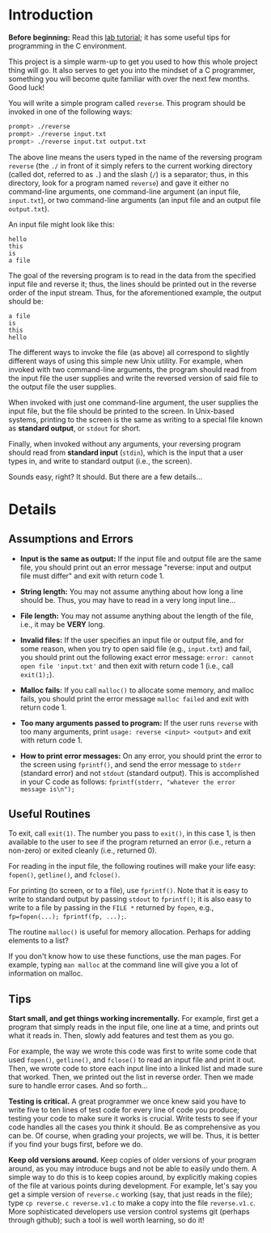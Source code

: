
# Introduction

**Before beginning:** Read this [lab tutorial](http://pages.cs.wisc.edu/~remzi/OSTEP/lab-tutorial.pdf); it has some useful tips for programming in the C environment.

This project is a simple warm-up to get you used to how this whole
project thing will go. It also serves to get you into the mindset of a C
programmer, something you will become quite familiar with over the next few
months. Good luck!

You will write a simple program called `reverse`. This program should
be invoked in one of the following ways:
```sh
prompt> ./reverse
prompt> ./reverse input.txt
prompt> ./reverse input.txt output.txt
```

The above line means the users typed in the name of the reversing program
`reverse` (the `./` in front of it simply refers to the current working
directory (called dot, referred to as `.`) and the slash (`/`) is a separator;
thus, in this directory, look for a program named `reverse`) and gave it
either no command-line arguments, one command-line argument (an input file,
`input.txt`), or two command-line arguments (an input file and an output file
`output.txt`). 

An input file might look like this: 
```
hello
this
is 
a file
```

The goal of the reversing program is to read in the data from the specified
input file and reverse it; thus, the lines should be printed out in the reverse
order of the input stream. Thus, for the aforementioned example, the output 
should be:
```
a file
is
this
hello
```

The different ways to invoke the file (as above) all correspond to slightly
different ways of using this simple new Unix utility. For example, when
invoked with two command-line arguments, the program should read from the
input file the user supplies and write the reversed version of said file to
the output file the user supplies.

When invoked with just one command-line argument, the user supplies the input
file, but the file should be printed to the screen. In Unix-based systems,
printing to the screen is the same as writing to a special file known as
**standard output**, or `stdout` for short.

Finally, when invoked without any arguments, your reversing program should
read from **standard input** (`stdin`), which is the input that a user types in,
and write to standard output (i.e., the screen).

Sounds easy, right? It should. But there are a few details...

# Details

## Assumptions and Errors

- **Input is the same as output:** If the input file and output file are the
same file, you should print out an error message "reverse: input and output file must
differ" and exit with return code 1.

- **String length:** You may not assume anything about how long a line should
be. Thus, you may have to read in a very long input line...

- **File length:** You may not assume anything about the length of the
file, i.e., it may be **VERY** long.

- **Invalid files:** If the user specifies an input file or output file, and
for some reason, when you try to open said file (e.g., `input.txt`) and
fail, you should print out the following exact error message: `error:
cannot open file 'input.txt'` and then exit with return code 1 (i.e., call
`exit(1);`).

- **Malloc fails:** If you call `malloc()` to allocate some memory, and
malloc fails, you should print the error message `malloc failed` and exit
with return code 1.

- **Too many arguments passed to program:** If the user runs `reverse`
with too many arguments, print `usage: reverse <input> <output>` and exit with
return code 1. 

- **How to print error messages:** On any error, you should print the
error to the screen using `fprintf()`, and send the error message to
`stderr` (standard error) and not `stdout` (standard output). This
is accomplished in your C code as follows: `fprintf(stderr, "whatever the error message is\n");`


## Useful Routines

To exit, call `exit(1)`. The number you pass to `exit()`, in this case 1, is
then available to the user to see if the program returned an error (i.e.,
return a non-zero) or exited cleanly (i.e., returned 0).

For reading in the input file, the following routines will make your life
easy: `fopen()`, `getline()`, and `fclose()`.

For printing (to screen, or to a file), use `fprintf()`.  Note that it is easy
to write to standard output by passing `stdout` to `fprintf()`; it is also
easy to write to a file by passing in the `FILE *` returned by `fopen`, e.g.,
`fp=fopen(...); fprintf(fp, ...);`.

The routine `malloc()` is useful for memory allocation. Perhaps for
adding elements to a list?
  
If you don't know how to use these functions, use the man pages. For
example, typing `man malloc` at the command line will give you a lot of
information on malloc.

## Tips

**Start small, and get things working incrementally.** For example, first
get a program that simply reads in the input file, one line at a time, and
prints out what it reads in. Then, slowly add features and test them as you
go.

For example, the way we wrote this code was first to write some code that used
`fopen()`, `getline()`, and `fclose()` to read an input file and print it
out. Then, we wrote code to store each input line into a linked list and made
sure that worked. Then, we printed out the list in reverse order. Then we made
sure to handle error cases. And so forth...

**Testing is critical.** A great programmer we once knew said you have to
write five to ten lines of test code for every line of code you produce;
testing your code to make sure it works is crucial. Write tests to see if your
code handles all the cases you think it should. Be as comprehensive as you can
be. Of course, when grading your projects, we will be. Thus, it is better if
you find your bugs first, before we do.

**Keep old versions around.** Keep copies of older versions of your program
around, as you may introduce bugs and not be able to easily undo them. A
simple way to do this is to keep copies around, by explicitly making copies of
the file at various points during development. For example, let's say you get
a simple version of `reverse.c` working (say, that just reads in the file);
type `cp reverse.c reverse.v1.c` to make a copy into the file
`reverse.v1.c`. More sophisticated developers use version control systems git
(perhaps through github); such a tool is well worth learning, so do it!

